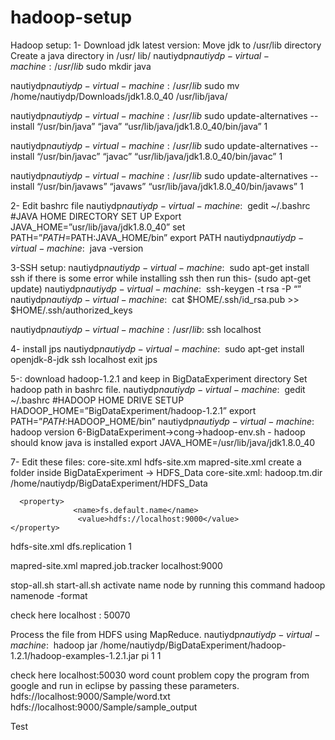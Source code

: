 # hadoop-setup

Hadoop setup:
1- Download jdk latest version:
Move jdk to       /usr/lib directory
Create a java directory in /usr/ lib/
nautiydp$nautiydp-virtual-machine: /usr/lib$ sudo    mkdir   java

nautiydp$nautiydp-virtual-machine: /usr/lib$ sudo   mv    /home/nautiydp/Downloads/jdk1.8.0_40        /usr/lib/java/

nautiydp$nautiydp-virtual-machine: /usr/lib$ sudo   update-alternatives    --install   “/usr/bin/java”     “java”    “usr/lib/java/jdk1.8.0_40/bin/java”  1

nautiydp$nautiydp-virtual-machine: /usr/lib$ sudo   update-alternatives    --install   “/usr/bin/javac”     “javac”    “usr/lib/java/jdk1.8.0_40/bin/javac”  1

nautiydp$nautiydp-virtual-machine: /usr/lib$ sudo   update-alternatives    --install   “/usr/bin/javaws”     “javaws”    “usr/lib/java/jdk1.8.0_40/bin/javaws”  1


2- Edit bashrc file
nautiydp$nautiydp-virtual-machine:~$ gedit    ~/.bashrc
#JAVA HOME DIRECTORY SET UP
Export   JAVA_HOME=”usr/lib/java/jdk1.8.0_40”
set PATH=”$PATH=$PATH:JAVA_HOME/bin”
export  PATH
nautiydp$nautiydp-virtual-machine:~$ java -version




3-SSH   setup: 
nautiydp$nautiydp-virtual-machine:~$ sudo apt-get   install    ssh
if there is some error while installing ssh then run this-  (sudo   apt-get  update)
nautiydp$nautiydp-virtual-machine:~$ ssh-keygen   -t  rsa  -P “”
nautiydp$nautiydp-virtual-machine:~$ cat  $HOME/.ssh/id_rsa.pub  >>  $HOME/.ssh/authorized_keys

nautiydp$nautiydp-virtual-machine: /usr/lib:$ ssh  localhost

4- install jps
nautiydp$nautiydp-virtual-machine:~$ sudo  apt-get    install    openjdk-8-jdk 
ssh localhost
exit
jps

5-: download hadoop-1.2.1 and keep in BigDataExperiment directory
Set hadoop path in bashrc file.
nautiydp$nautiydp-virtual-machine:~$ gedit    ~/.bashrc
#HADOOP HOME DRIVE SETUP
HADOOP_HOME=”BigDataExperiment/hadoop-1.2.1”
export  PATH=”$PATH:$HADOOP_HOME/bin”
nautiydp$nautiydp-virtual-machine:~$ hadoop version
6-BigDataExperiment->cong->hadoop-env.sh        -    hadoop should know java is installed
export   JAVA_HOME=/usr/lib/java/jdk1.8.0_40





7- Edit these files:
core-site.xml
hdfs-site.xm
mapred-site.xml
create a folder inside BigDataExperiment ->     HDFS_Data
core-site.xml:
<configuration>
      <property>
                  <name>hadoop.tm.dir</name>            
                   <value>/home/nautiydp/BigDataExperiment/HDFS_Data</value>
    </property>

      <property>
                  <name>fs.default.name</name>            
                   <value>hdfs://localhost:9000</value>
    </property>
</configuration>

hdfs-site.xml
<property>
     <name>dfs.replication</name>
     <value>1</value>
</property>





mapred-site.xml
<property>
<name>mapred.job.tracker</name>
<value>localhost:9000</value>
</property>


stop-all.sh
start-all.sh
activate name node by running this command
hadoop    namenode      -format

check  here
localhost : 50070


Process the file from HDFS using MapReduce.
nautiydp$nautiydp-virtual-machine:~$ hadoop    jar   /home/nautiydp/BigDataExperiment/hadoop-1.2.1/hadoop-examples-1.2.1.jar   pi    1  1

check here 
localhost:50030
word count problem
copy the program from google and run in eclipse by passing these parameters.
hdfs://localhost:9000/Sample/word.txt
hdfs://localhost:9000/Sample/sample_output

Test
